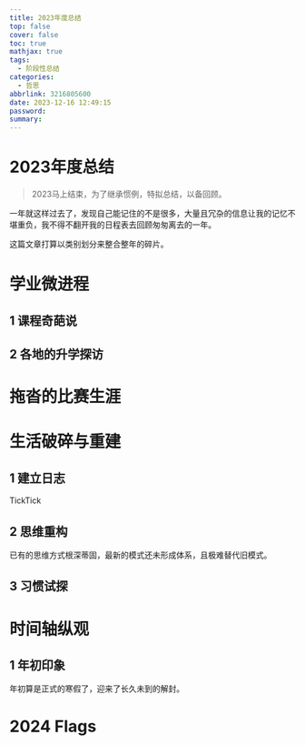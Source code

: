 ```yaml
---
title: 2023年度总结
top: false
cover: false
toc: true
mathjax: true
tags:
  - 阶段性总结
categories:
  - 哲思
abbrlink: 3216805600
date: 2023-12-16 12:49:15
password:
summary:
---
```


# 2023年度总结

> 2023马上结束，为了继承惯例，特拟总结，以备回顾。

一年就这样过去了，发现自己能记住的不是很多，大量且冗杂的信息让我的记忆不堪重负，我不得不翻开我的日程表去回顾匆匆离去的一年。

这篇文章打算以类别划分来整合整年的碎片。

# 学业微进程

## 1 课程奇葩说

## 2 各地的升学探访

# 拖沓的比赛生涯

# 生活破碎与重建

## 1 建立日志

TickTick

## 2 思维重构

已有的思维方式根深蒂固，最新的模式还未形成体系，且极难替代旧模式。

## 3 习惯试探

# 时间轴纵观

## 1 年初印象

年初算是正式的寒假了，迎来了长久未到的解封。

# 2024 Flags
